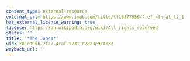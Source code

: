 ```yaml
---
content_type: external-resource
external_url: https://www.imdb.com/title/tt16377356/?ref_=fn_al_tt_1
has_external_license_warning: true
license: https://en.wikipedia.org/wiki/All_rights_reserved
status: ''
title: '*The Janes*'
uid: 781e19db-2fa7-4caf-9731-82823e9c4c32
wayback_url: ''
---
```

